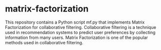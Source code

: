 # matrix-factorization
This repository contains a Python script mf.py that implements Matrix Factorization for collaborative filtering. Collaborative filtering is a technique used in recommendation systems to predict user preferences by collecting information from many users. Matrix Factorization is one of the popular methods used in collaborative filtering.
